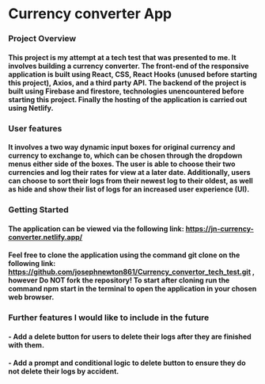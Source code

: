 # Currency converter App 

### Project Overview

#### This project is my attempt at a tech test that was presented to me. It involves building a currency converter. The front-end of the responsive application is built using React, CSS, React Hooks (unused before starting this project), Axios, and a third party API. The backend of the project is built using Firebase and firestore, technologies unencountered before starting this project. Finally the hosting of the application is carried out using Netlify.

### User features 

#### It involves a two way dynamic input boxes for original currency and currency to exchange to, which can be chosen through the dropdown menus either side of the boxes. The user is able to choose their two currencies and log their rates for view at a later date. Additionally, users can choose to sort their logs from their newest log to their oldest, as well as hide and show their list of logs for an increased user experience (UI). 

### Getting Started

#### The application can be viewed via the following link: https://jn-currency-converter.netlify.app/ 
#### Feel free to clone the application using the command git clone on the following link: https://github.com/josephnewton861/Currency_convertor_tech_test.git , however Do NOT fork the repository! To start after cloning run the command npm start in the terminal to open the application in your chosen web browser.

### Further features I would like to include in the future

#### - Add a delete button for users to delete their logs after they are finished with them.
#### - Add a prompt and conditional logic to delete button to ensure they do not delete their logs by accident.  

